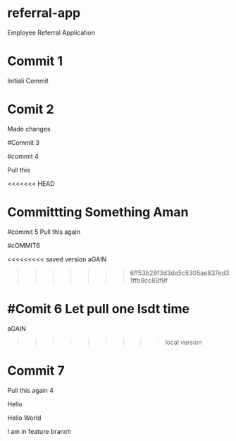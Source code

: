 # referral-app
Employee Referral Application 
# Commit 1
Initiali Commit     

# Comit 2 
Made changes 

#Commit 3

#commit 4 

Pull this 

<<<<<<< HEAD

Committting Something Aman
=======
#commit 5 
Pull this  again

#cOMMIT6 

<<<<<<<<< saved version
aGAIN 
>>>>>>> 6ff53b28f3d3de5c5305ae837ed31ffb9cc89f9f


#Comit 6
Let pull one lsdt time 
=========
aGAIN
>>>>>>>>> local version


# Commit 7 

Pull this again 4


Hello 

Hello World 

I am in feature branch